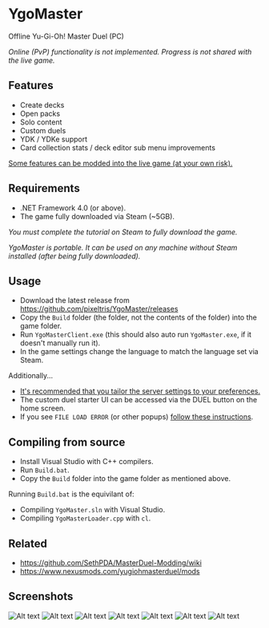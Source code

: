 # YgoMaster

Offline Yu-Gi-Oh! Master Duel (PC)

*Online (PvP) functionality is not implemented. Progress is not shared with the live game.*

## Features

- Create decks
- Open packs
- Solo content
- Custom duels
- YDK / YDKe support
- Card collection stats / deck editor sub menu improvements

[Some features can be modded into the live game (at your own risk).](Docs/LiveMods.md)

## Requirements

- .NET Framework 4.0 (or above).
- The game fully downloaded via Steam (~5GB).

*You must complete the tutorial on Steam to fully download the game.*

*YgoMaster is portable. It can be used on any machine without Steam installed (after being fully downloaded).*

## Usage

- Download the latest release from https://github.com/pixeltris/YgoMaster/releases
- Copy the `Build` folder (the folder, not the contents of the folder) into the game folder.
- Run `YgoMasterClient.exe` (this should also auto run `YgoMaster.exe`, if it doesn't manually run it).
- In the game settings change the language to match the language set via Steam.

Additionally...

- [It's recommended that you tailor the server settings to your preferences.](Docs/Settings.md)
- The custom duel starter UI can be accessed via the DUEL button on the home screen.
- If you see `FILE LOAD ERROR` (or other popups) [follow these instructions](Docs/FileLoadError.md).

## Compiling from source

- Install Visual Studio with C++ compilers.
- Run `Build.bat`.
- Copy the `Build` folder into the game folder as mentioned above.

Running `Build.bat` is the equivilant of:

- Compiling `YgoMaster.sln` with Visual Studio.
- Compiling `YgoMasterLoader.cpp` with `cl`.

## Related

- https://github.com/SethPDA/MasterDuel-Modding/wiki
- https://www.nexusmods.com/yugiohmasterduel/mods

## Screenshots

![Alt text](Docs/Pics/ss1.png)
![Alt text](Docs/Pics/ss2.png)
![Alt text](Docs/Pics/ss3.png)
![Alt text](Docs/Pics/ss4.png)
![Alt text](Docs/Pics/ss5.png)
![Alt text](Docs/Pics/ss6.png)
![Alt text](Docs/Pics/ss7.png)